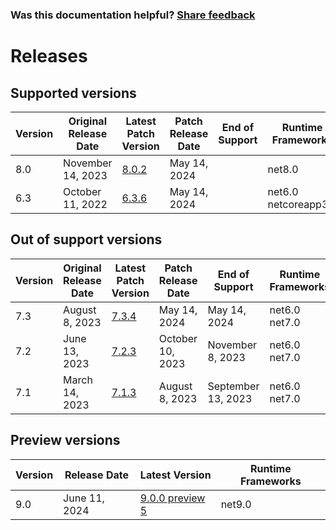 
### Was this documentation helpful? [Share feedback](https://www.research.net/r/DGDQWXH?src=documentation%2Freleases)

# Releases

## Supported versions

| Version | Original Release Date | Latest Patch Version | Patch Release Date | End of Support | Runtime Frameworks |
| --- | --- | --- | --- | --- | --- |
| 8.0 | November 14, 2023 | [8.0.2](https://github.com/dotnet/dotnet-monitor/releases/tag/v8.0.2) | May 14, 2024 |  | net8.0 |
| 6.3 | October 11, 2022 | [6.3.6](https://github.com/dotnet/dotnet-monitor/releases/tag/v6.3.6) | May 14, 2024 |  | net6.0<br/>netcoreapp3.1 |


## Out of support versions

| Version | Original Release Date | Latest Patch Version | Patch Release Date | End of Support | Runtime Frameworks |
| --- | --- | --- | --- | --- | --- |
| 7.3 | August 8, 2023 | [7.3.4](https://github.com/dotnet/dotnet-monitor/releases/tag/v7.3.4) | May 14, 2024 | May 14, 2024 | net6.0<br/>net7.0 |
| 7.2 | June 13, 2023 | [7.2.3](https://github.com/dotnet/dotnet-monitor/releases/tag/v7.2.3) | October 10, 2023 | November 8, 2023 | net6.0<br/>net7.0 |
| 7.1 | March 14, 2023 | [7.1.3](https://github.com/dotnet/dotnet-monitor/releases/tag/v7.1.3) | August 8, 2023 | September 13, 2023 | net6.0<br/>net7.0 |


## Preview versions

| Version | Release Date | Latest Version | Runtime Frameworks |
| --- | --- | --- | --- |
| 9.0 | June 11, 2024 | [9.0.0 preview 5](https://github.com/dotnet/dotnet-monitor/releases/tag/v9.0.0-preview.5.24307.6) | net9.0 |


